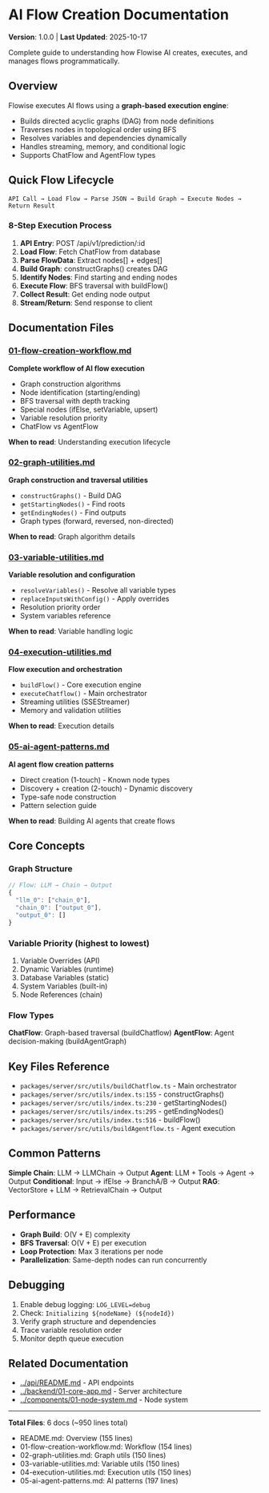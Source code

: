 # AI Flow Creation Documentation

**Version**: 1.0.0 | **Last Updated**: 2025-10-17

Complete guide to understanding how Flowise AI creates, executes, and manages flows programmatically.

## Overview

Flowise executes AI flows using a **graph-based execution engine**:
- Builds directed acyclic graphs (DAG) from node definitions
- Traverses nodes in topological order using BFS
- Resolves variables and dependencies dynamically
- Handles streaming, memory, and conditional logic
- Supports ChatFlow and AgentFlow types

## Quick Flow Lifecycle

```
API Call → Load Flow → Parse JSON → Build Graph → Execute Nodes → Return Result
```

### 8-Step Execution Process

1. **API Entry**: POST /api/v1/prediction/:id
2. **Load Flow**: Fetch ChatFlow from database
3. **Parse FlowData**: Extract nodes[] + edges[]
4. **Build Graph**: constructGraphs() creates DAG
5. **Identify Nodes**: Find starting and ending nodes
6. **Execute Flow**: BFS traversal with buildFlow()
7. **Collect Result**: Get ending node output
8. **Stream/Return**: Send response to client

## Documentation Files

### [01-flow-creation-workflow.md](01-flow-creation-workflow.md)
**Complete workflow of AI flow execution**

- Graph construction algorithms
- Node identification (starting/ending)
- BFS traversal with depth tracking
- Special nodes (ifElse, setVariable, upsert)
- Variable resolution priority
- ChatFlow vs AgentFlow

**When to read**: Understanding execution lifecycle

### [02-graph-utilities.md](02-graph-utilities.md)
**Graph construction and traversal utilities**

- `constructGraphs()` - Build DAG
- `getStartingNodes()` - Find roots
- `getEndingNodes()` - Find outputs
- Graph types (forward, reversed, non-directed)

**When to read**: Graph algorithm details

### [03-variable-utilities.md](03-variable-utilities.md)
**Variable resolution and configuration**

- `resolveVariables()` - Resolve all variable types
- `replaceInputsWithConfig()` - Apply overrides
- Resolution priority order
- System variables reference

**When to read**: Variable handling logic

### [04-execution-utilities.md](04-execution-utilities.md)
**Flow execution and orchestration**

- `buildFlow()` - Core execution engine
- `executeChatflow()` - Main orchestrator
- Streaming utilities (SSEStreamer)
- Memory and validation utilities

**When to read**: Execution details

### [05-ai-agent-patterns.md](05-ai-agent-patterns.md)
**AI agent flow creation patterns**

- Direct creation (1-touch) - Known node types
- Discovery + creation (2-touch) - Dynamic discovery
- Type-safe node construction
- Pattern selection guide

**When to read**: Building AI agents that create flows

## Core Concepts

### Graph Structure
```typescript
// Flow: LLM → Chain → Output
{
  "llm_0": ["chain_0"],
  "chain_0": ["output_0"],
  "output_0": []
}
```

### Variable Priority (highest to lowest)
1. Variable Overrides (API)
2. Dynamic Variables (runtime)
3. Database Variables (static)
4. System Variables (built-in)
5. Node References (chain)

### Flow Types

**ChatFlow**: Graph-based traversal (buildChatflow)
**AgentFlow**: Agent decision-making (buildAgentGraph)

## Key Files Reference

- `packages/server/src/utils/buildChatflow.ts` - Main orchestrator
- `packages/server/src/utils/index.ts:155` - constructGraphs()
- `packages/server/src/utils/index.ts:230` - getStartingNodes()
- `packages/server/src/utils/index.ts:295` - getEndingNodes()
- `packages/server/src/utils/index.ts:516` - buildFlow()
- `packages/server/src/utils/buildAgentflow.ts` - Agent execution

## Common Patterns

**Simple Chain**: LLM → LLMChain → Output
**Agent**: LLM + Tools → Agent → Output
**Conditional**: Input → ifElse → BranchA/B → Output
**RAG**: VectorStore + LLM → RetrievalChain → Output

## Performance

- **Graph Build**: O(V + E) complexity
- **BFS Traversal**: O(V + E) per execution
- **Loop Protection**: Max 3 iterations per node
- **Parallelization**: Same-depth nodes can run concurrently

## Debugging

1. Enable debug logging: `LOG_LEVEL=debug`
2. Check: `Initializing ${nodeName} (${nodeId})`
3. Verify graph structure and dependencies
4. Trace variable resolution order
5. Monitor depth queue execution

## Related Documentation

- [../api/README.md](../api/README.md) - API endpoints
- [../backend/01-core-app.md](../backend/01-core-app.md) - Server architecture
- [../components/01-node-system.md](../components/01-node-system.md) - Node system

---

**Total Files**: 6 docs (~950 lines total)
- README.md: Overview (155 lines)
- 01-flow-creation-workflow.md: Workflow (154 lines)
- 02-graph-utilities.md: Graph utils (150 lines)
- 03-variable-utilities.md: Variable utils (150 lines)
- 04-execution-utilities.md: Execution utils (150 lines)
- 05-ai-agent-patterns.md: AI patterns (197 lines)
